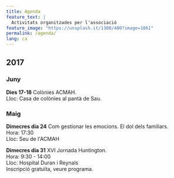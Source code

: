 ```yaml
---
title: Agenda
feature_text: |
  Activitats organitzades per l'associació
feature_image: "https://unsplash.it/1300/400?image=1061"
permalink: /agenda/
lang: ca
---
```


## 2017

### Juny
**Dies 17-18** Colònies ACMAH.  
Lloc: Casa de colònies al pantà de Sau.


### Maig
**Dimecres dia 24** Com gestionar les emocions. El dol dels familiars.  
Hora: 17:30  
Lloc: Seu de l'ACMAH


**Dimecres dia 31** XVI Jornada Huntington.  
Hora: 9:30 - 14:00  
Lloc: Hospital Duran i Reynals  
Inscripció gratuïta, veure programa.
